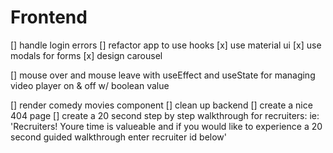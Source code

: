 # Frontend

[] handle login errors
[] refactor app to use hooks
[x] use material ui
[x] use modals for forms
[x] design carousel

[] mouse over and mouse leave with useEffect and useState for
 managing video player on & off w/ boolean value

[] render comedy movies component
[] clean up backend 
[] create a nice 404 page
[] create a 20 second step by step walkthrough for recruiters: ie: 'Recruiters! Youre time is valueable and if you would like to experience a 20 second guided walkthrough enter recruiter id below'

